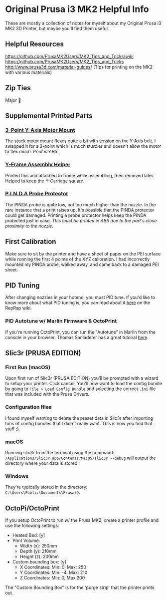 # Original Prusa i3 MK2 Helpful Info
These are mostly a collection of notes for myself about my Original Prusa i3 MK2 3D Printer, but maybe you'll find them useful.

## Helpful Resources
https://github.com/PrusaMK2Users/MK2_Tips_and_Tricks/wiki
https://github.com/PrusaMK2Users/MK2_Tips_and_Tricks
http://www.prusa3d.com/material-guides/ (Tips for printing on the MK2 with various materials)

## Zip Ties
Major :key:

## Supplemental Printed Parts
### [3-Point Y-Axis Motor Mount](http://www.thingiverse.com/thing:1837853)
The stock motor mount flexes quite a bit with tension on the Y-Axis belt. I swapped it for a 3-point which is much sturdier and doesn't allow the motor to flex much. *Print in ABS*

### [Y-Frame Assembly Helper](http://www.thingiverse.com/thing:1846654)
Printed this and attached to frame while assembling, then removed later. Helped to keep the Y-Carriage square.

### [P.I.N.D.A Probe Protector](http://www.prusa3d.com/prusa-i3-printable-parts/)
The PINDA probe is quite low, not too much higher than the nozzle. In the rare instance that a print raises up, it's possible that the PINDA protector could get damaged. Printing a probe protector helps keep the PINDA protected just in case. *This must be printed in ABS due to the part's close proximity to the nozzle.*

## First Calibration
Make sure to sit by the printer and have a sheet of paper on the PEI surface while running the first 4 points of the XYZ calibration. I had incorrectly mounted my PINDA probe, walked away, and came back to a damaged PEI sheet.

## PID Tuning
After changing nozzles in your hotend, you must PID tune. If you'd like to know more about what PID tuning is, you can read about it [here](reprap.org/wiki/PID_Tuning) on the RepRap wiki.

### PID Autotune w/ Marlin Firmware & OctoPrint
If you're running OctoPrint, you can run the "Autotune" in Marlin from the console in your browser. Thomas Sanladerer has a great tutorial [here](https://www.youtube.com/watch?v=APzJfYAgFkQ).

## Slic3r (PRUSA EDITION)
### First Run (macOS)
Upon first run of Slic3r (PRUSA EDITION) you'll be prompted with a wizard to setup your printer. Click cancel. You'll now want to load the config bundle by going to `File > Load Config Bundle` and selecting the correct `.ini` file that was included with the Prusa Drivers.

### Configuration files
I found myself wanting to delete the preset data in Slic3r after importing tons of config bundles that I didn't really want. This is how you find that stuff ;).

### macOS
Running slic3r from the terminal using the command: `/Applications/Slic3r.app/Contents/MacOS/slic3r --debug` will output the directory where your data is stored. 

### Windows
They're typically stored in the directory: `C:\Users\Public\Documents\Prusa3D`.

## OctoPi/OctoPrint
If you setup OctoPrint to run w/ the Prusa MK2, create a printer profile and use the following settings:
- Heated Bed: [y]
- Print Volume:
  - Width (x): 250mm
  - Depth (y): 210mm
  - Height (z): 200mm
- Custom bounding box: [y]
  - X Coordinates: Min: 0, Max: 250
  - Y Coordinates: Min: -4, Max: 210
  - Z Coordinates: Min: 0, Max 200
  
The "Custom Bounding Box" is for the 'purge strip' that the printer prints out.

